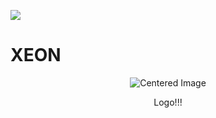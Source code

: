 <a><img src='https://i.imgur.com/LyHic3i.gif'/></a>

# XEON 

<!-- PROJECT LOGO -->

<p align="center">
  <img src="https://github.com/user-attachments/assets/7ff5880b-db39-4296-8af0-db3d9db8de47" alt="Centered Image">
</p>
  <p align="center">
    Logo!!!
    <br />
    <br />
